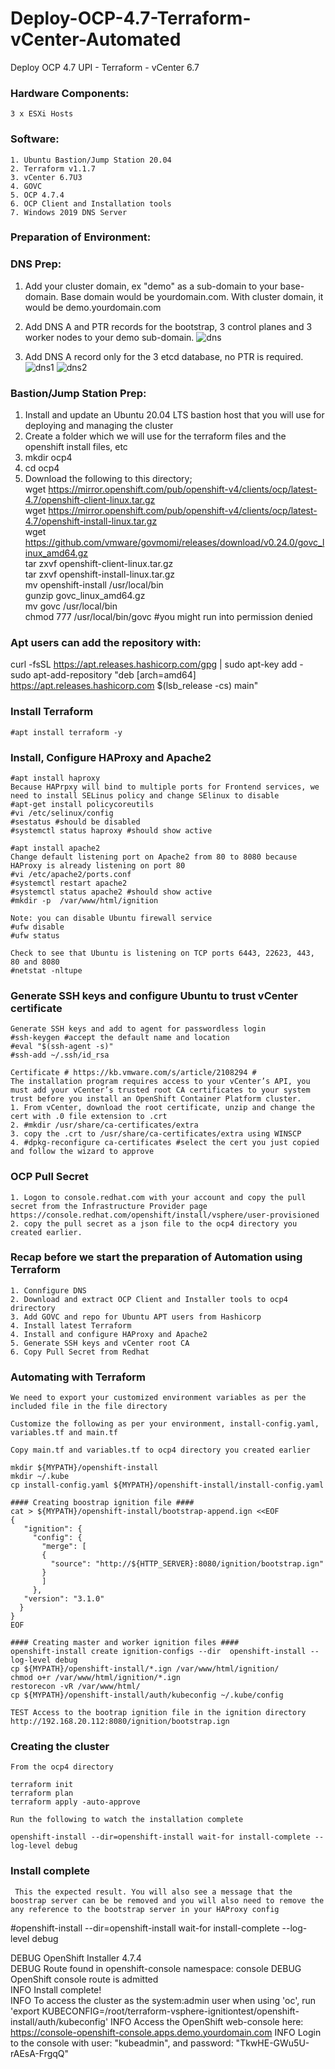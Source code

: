 # Deploy-OCP-4.7-Terraform-vCenter-Automated
Deploy OCP 4.7 UPI - Terraform - vCenter 6.7

### Hardware Components:
    3 x ESXi Hosts

### Software:
    1. Ubuntu Bastion/Jump Station 20.04
    2. Terraform v1.1.7
    3. vCenter 6.7U3
    4. GOVC
    5. OCP 4.7.4
    6. OCP Client and Installation tools
    7. Windows 2019 DNS Server

### Preparation of Environment:

### DNS Prep:
1. Add your cluster domain, ex "demo" as a sub-domain to your base-domain. Base domain would be yourdomain.com. With cluster domain, it would be demo.yourdomain.com

2. Add DNS A and PTR records for the bootstrap, 3 control planes and 3 worker nodes to your demo sub-domain. 
![dns](https://user-images.githubusercontent.com/92060430/159207593-45a59c6f-1419-4825-aee5-432a15b8c37b.JPG)

3. Add DNS A record only for the 3 etcd database, no PTR is required.
![dns1](https://user-images.githubusercontent.com/92060430/159207627-438e6ef0-2a0e-48c2-ac39-eee4daf76d0e.JPG)
![dns2](https://user-images.githubusercontent.com/92060430/159207635-7b25c7df-e7c8-4906-9dff-8be48389c272.JPG)


### Bastion/Jump Station Prep:
1. Install and update an Ubuntu 20.04 LTS bastion host that you will use for deploying and managing the cluster
2. Create a folder which we will use for the terraform files and the openshift install files, etc
3. mkdir ocp4
4. cd ocp4
5. Download the following to this directory;
   \
   wget https://mirror.openshift.com/pub/openshift-v4/clients/ocp/latest-4.7/openshift-client-linux.tar.gz
   \
   wget https://mirror.openshift.com/pub/openshift-v4/clients/ocp/latest-4.7/openshift-install-linux.tar.gz
   \
   wget https://github.com/vmware/govmomi/releases/download/v0.24.0/govc_linux_amd64.gz
   \
   tar zxvf openshift-client-linux.tar.gz
   \
   tar zxvf openshift-install-linux.tar.gz
   \
   mv openshift-install /usr/local/bin
   \
   gunzip govc_linux_amd64.gz
   \
   mv govc /usr/local/bin
   \
   chmod 777 /usr/local/bin/govc #you might run into permission denied
   
### Apt users can add the repository with:
   
   curl -fsSL https://apt.releases.hashicorp.com/gpg | sudo apt-key add -
   \
   sudo apt-add-repository "deb [arch=amd64] https://apt.releases.hashicorp.com $(lsb_release -cs) main"
   
### Install Terraform
    
    #apt install terraform -y
   
### Install, Configure HAProxy and Apache2
    
    #apt install haproxy
    Because HAPrpxy will bind to multiple ports for Frontend services, we need to install SELinus policy and change SElinux to disable
    #apt-get install policycoreutils
    #vi /etc/selinux/config
    #sestatus #should be disabled
    #systemctl status haproxy #should show active
    
    #apt install apache2
    Change default listening port on Apache2 from 80 to 8080 because HAProxy is already listening on port 80
    #vi /etc/apache2/ports.conf
    #systemctl restart apache2
    #systemctl status apache2 #should show active
    #mkdir -p  /var/www/html/ignition
    
    Note: you can disable Ubuntu firewall service
    #ufw disable
    #ufw status
    
    Check to see that Ubuntu is listening on TCP ports 6443, 22623, 443, 80 and 8080
    #netstat -nltupe
    
 ### Generate SSH keys and configure Ubuntu to trust vCenter certificate
 
    Generate SSH keys and add to agent for passwordless login
    #ssh-keygen #accept the default name and location
    #eval "$(ssh-agent -s)"
    #ssh-add ~/.ssh/id_rsa
    
    Certificate # https://kb.vmware.com/s/article/2108294 #
    The installation program requires access to your vCenter’s API, you must add your vCenter’s trusted root CA certificates to your system trust before you install an OpenShift Container Platform cluster.
    1. From vCenter, download the root certificate, unzip and change the cert with .0 file extension to .crt
    2. #mkdir /usr/share/ca-certificates/extra
    3. copy the .crt to /usr/share/ca-certificates/extra using WINSCP
    4. #dpkg-reconfigure ca-certificates #select the cert you just copied and follow the wizard to approve
    
 ### OCP Pull Secret
 
    1. Logon to console.redhat.com with your account and copy the pull secret from the Infrastructure Provider page
    https://console.redhat.com/openshift/install/vsphere/user-provisioned
    2. copy the pull secret as a json file to the ocp4 directory you created earlier.
    
 ### Recap before we start the preparation of Automation using Terraform
 
    1. Connfigure DNS
    2. Download and extract OCP Client and Installer tools to ocp4 drirectory
    3. Add GOVC and repo for Ubuntu APT users from Hashicorp
    4. Install latest Terraform
    4. Install and configure HAProxy and Apache2
    5. Generate SSH keys and vCenter root CA
    6. Copy Pull Secret from Redhat
    
 ### Automating with Terraform
 
    We need to export your customized environment variables as per the included file in the file directory
    
    Customize the following as per your environment, install-config.yaml, variables.tf and main.tf
    
    Copy main.tf and variables.tf to ocp4 directory you created earlier
    
    mkdir ${MYPATH}/openshift-install
    mkdir ~/.kube
    cp install-config.yaml ${MYPATH}/openshift-install/install-config.yaml
    
    #### Creating boostrap ignition file ####
    cat > ${MYPATH}/openshift-install/bootstrap-append.ign <<EOF
    {
       "ignition": {
         "config": {
           "merge": [
           {
             "source": "http://${HTTP_SERVER}:8080/ignition/bootstrap.ign"
           }
           ]
         },
       "version": "3.1.0"
      }
    }
    EOF
    
    #### Creating master and worker ignition files ####
    openshift-install create ignition-configs --dir  openshift-install --log-level debug
    cp ${MYPATH}/openshift-install/*.ign /var/www/html/ignition/
    chmod o+r /var/www/html/ignition/*.ign
    restorecon -vR /var/www/html/
    cp ${MYPATH}/openshift-install/auth/kubeconfig ~/.kube/config
    
    TEST Access to the bootrap ignition file in the ignition directory
    http://192.168.20.112:8080/ignition/bootstrap.ign
    
 ### Creating the cluster
 
    From the ocp4 directory
    
    terraform init
    terraform plan
    terraform apply -auto-approve
    
    Run the following to watch the installation complete
    
    openshift-install --dir=openshift-install wait-for install-complete --log-level debug
    
 ### Install complete
 
     This the expected result. You will also see a message that the boostrap server can be be removed and you will also need to remove the any reference to the bootstrap server in your HAProxy config
     
     
#openshift-install --dir=openshift-install wait-for install-complete --log-level debug

DEBUG OpenShift Installer 4.7.4                    
DEBUG Route found in openshift-console namespace: console
DEBUG OpenShift console route is admitted          
INFO Install complete!                            
INFO To access the cluster as the system:admin user when using 'oc', run 'export KUBECONFIG=/root/terraform-vsphere-ignitiontest/openshift-install/auth/kubeconfig'
INFO Access the OpenShift web-console here: https://console-openshift-console.apps.demo.yourdomain.com
INFO Login to the console with user: "kubeadmin", and password: "TkwHE-GWu5U-rAEsA-FrgqQ"
    
    
    
    
    
    
    
    
    
    
    
    
    
    
    
 
    
    
    
    
   



